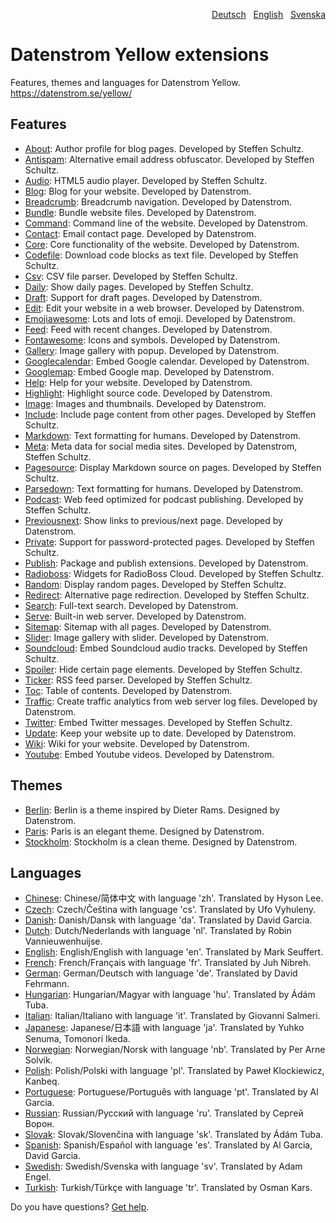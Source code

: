 <p align="right"><a href="README-de.md">Deutsch</a> &nbsp; <a href="README.md">English</a> &nbsp; <a href="README-sv.md">Svenska</a></p>

# Datenstrom Yellow extensions

Features, themes and languages for Datenstrom Yellow. https://datenstrom.se/yellow/

## Features

* [About](https://github.com/schulle4u/yellow-extensions-schulle4u/tree/master/about):
  Author profile for blog pages. Developed by Steffen Schultz.
* [Antispam](https://github.com/schulle4u/yellow-extensions-schulle4u/tree/master/antispam):
  Alternative email address obfuscator. Developed by Steffen Schultz.
* [Audio](https://github.com/schulle4u/yellow-extensions-schulle4u/tree/master/audio):
  HTML5 audio player. Developed by Steffen Schultz.
* [Blog](https://github.com/datenstrom/yellow-extensions/tree/master/source/blog): 
  Blog for your website. Developed by Datenstrom.
* [Breadcrumb](https://github.com/datenstrom/yellow-extensions/tree/master/source/breadcrumb): 
  Breadcrumb navigation. Developed by Datenstrom.
* [Bundle](https://github.com/datenstrom/yellow-extensions/tree/master/source/bundle): 
  Bundle website files. Developed by Datenstrom.
* [Command](https://github.com/datenstrom/yellow-extensions/tree/master/source/command): 
  Command line of the website. Developed by Datenstrom.
* [Contact](https://github.com/datenstrom/yellow-extensions/tree/master/source/contact): 
  Email contact page. Developed by Datenstrom.
* [Core](https://github.com/datenstrom/yellow-extensions/tree/master/source/core): 
  Core functionality of the website. Developed by Datenstrom.
* [Codefile](https://github.com/schulle4u/yellow-extensions-schulle4u/tree/master/codefile): 
  Download code blocks as text file. Developed by Steffen Schultz.
* [Csv](https://github.com/schulle4u/yellow-extensions-schulle4u/tree/master/csv):
  CSV file parser. Developed by Steffen Schultz.
* [Daily](https://github.com/schulle4u/yellow-extensions-schulle4u/tree/master/daily): 
  Show daily pages. Developed by Steffen Schultz.
* [Draft](https://github.com/datenstrom/yellow-extensions/tree/master/source/draft): 
  Support for draft pages. Developed by Datenstrom.
* [Edit](https://github.com/datenstrom/yellow-extensions/tree/master/source/edit): 
  Edit your website in a web browser. Developed by Datenstrom.
* [Emojiawesome](https://github.com/datenstrom/yellow-extensions/tree/master/source/emojiawesome): 
  Lots and lots of emoji. Developed by Datenstrom.
* [Feed](https://github.com/datenstrom/yellow-extensions/tree/master/source/feed): 
  Feed with recent changes. Developed by Datenstrom.
* [Fontawesome](https://github.com/datenstrom/yellow-extensions/tree/master/source/fontawesome): 
  Icons and symbols. Developed by Datenstrom.
* [Gallery](https://github.com/datenstrom/yellow-extensions/tree/master/source/gallery): 
  Image gallery with popup. Developed by Datenstrom.
* [Googlecalendar](https://github.com/datenstrom/yellow-extensions/tree/master/source/googlecalendar): 
  Embed Google calendar. Developed by Datenstrom.
* [Googlemap](https://github.com/datenstrom/yellow-extensions/tree/master/source/googlemap): 
  Embed Google map. Developed by Datenstrom.
* [Help](https://github.com/datenstrom/yellow-extensions/tree/master/source/help): 
  Help for your website. Developed by Datenstrom.
* [Highlight](https://github.com/datenstrom/yellow-extensions/tree/master/source/highlight): 
  Highlight source code. Developed by Datenstrom.
* [Image](https://github.com/datenstrom/yellow-extensions/tree/master/source/image): 
  Images and thumbnails. Developed by Datenstrom.
* [Include](https://github.com/schulle4u/yellow-extensions-schulle4u/tree/master/include): 
  Include page content from other pages. Developed by Steffen Schultz.
* [Markdown](https://github.com/datenstrom/yellow-extensions/tree/master/source/markdown): 
  Text formatting for humans. Developed by Datenstrom.
* [Meta](https://github.com/datenstrom/yellow-extensions/tree/master/source/meta):
  Meta data for social media sites. Developed by Datenstrom, Steffen Schultz.
* [Pagesource](https://github.com/schulle4u/yellow-extensions-schulle4u/tree/master/pagesource): 
  Display Markdown source on pages. Developed by Steffen Schultz.
* [Parsedown](https://github.com/datenstrom/yellow-extensions/tree/master/source/parsedown): 
  Text formatting for humans. Developed by Datenstrom.
* [Podcast](https://github.com/schulle4u/yellow-extensions-schulle4u/tree/master/podcast): 
  Web feed optimized for podcast publishing. Developed by Steffen Schultz.
* [Previousnext](https://github.com/datenstrom/yellow-extensions/tree/master/source/previousnext): 
  Show links to previous/next page. Developed by Datenstrom.
* [Private](https://github.com/schulle4u/yellow-extensions-schulle4u/tree/master/private): 
  Support for password-protected pages. Developed by Steffen Schultz.
* [Publish](https://github.com/datenstrom/yellow-extensions/tree/master/source/publish): 
  Package and publish extensions. Developed by Datenstrom.
* [Radioboss](https://github.com/schulle4u/yellow-extensions-schulle4u/tree/master/radioboss): 
  Widgets for RadioBoss Cloud. Developed by Steffen Schultz.
* [Random](https://github.com/schulle4u/yellow-extensions-schulle4u/tree/master/random): 
  Display random pages. Developed by Steffen Schultz.
* [Redirect](https://github.com/schulle4u/yellow-extensions-schulle4u/tree/master/redirect): 
  Alternative page redirection. Developed by Steffen Schultz.
* [Search](https://github.com/datenstrom/yellow-extensions/tree/master/source/search): 
  Full-text search. Developed by Datenstrom.
* [Serve](https://github.com/datenstrom/yellow-extensions/tree/master/source/serve): 
  Built-in web server. Developed by Datenstrom.
* [Sitemap](https://github.com/datenstrom/yellow-extensions/tree/master/source/sitemap): 
  Sitemap with all pages. Developed by Datenstrom.
* [Slider](https://github.com/datenstrom/yellow-extensions/tree/master/source/slider): 
  Image gallery with slider. Developed by Datenstrom.
* [Soundcloud](https://github.com/schulle4u/yellow-extensions-schulle4u/tree/master/soundcloud): 
  Embed Soundcloud audio tracks. Developed by Steffen Schultz.
* [Spoiler](https://github.com/schulle4u/yellow-extensions-schulle4u/tree/master/spoiler):
  Hide certain page elements. Developed by Steffen Schultz.
* [Ticker](https://github.com/schulle4u/yellow-extensions-schulle4u/tree/master/ticker): 
  RSS feed parser. Developed by Steffen Schultz.
* [Toc](https://github.com/datenstrom/yellow-extensions/tree/master/source/toc): 
  Table of contents. Developed by Datenstrom.
* [Traffic](https://github.com/datenstrom/yellow-extensions/tree/master/source/traffic): 
  Create traffic analytics from web server log files. Developed by Datenstrom.
* [Twitter](https://github.com/schulle4u/yellow-extensions-schulle4u/tree/master/twitter): 
  Embed Twitter messages. Developed by Steffen Schultz.
* [Update](https://github.com/datenstrom/yellow-extensions/tree/master/source/update): 
  Keep your website up to date. Developed by Datenstrom.
* [Wiki](https://github.com/datenstrom/yellow-extensions/tree/master/source/wiki): 
  Wiki for your website. Developed by Datenstrom.
* [Youtube](https://github.com/datenstrom/yellow-extensions/tree/master/source/youtube): 
  Embed Youtube videos. Developed by Datenstrom.

## Themes

* [Berlin](https://github.com/datenstrom/yellow-extensions/tree/master/source/berlin): 
  Berlin is a theme inspired by Dieter Rams. Designed by Datenstrom.
* [Paris](https://github.com/datenstrom/yellow-extensions/tree/master/source/paris): 
  Paris is an elegant theme. Designed by Datenstrom.
* [Stockholm](https://github.com/datenstrom/yellow-extensions/tree/master/source/stockholm): 
  Stockholm is a clean theme. Designed by Datenstrom.

## Languages

* [Chinese](https://github.com/datenstrom/yellow-extensions/tree/master/source/chinese): Chinese/简体中文 with language 'zh'. Translated by Hyson Lee.
* [Czech](https://github.com/datenstrom/yellow-extensions/tree/master/source/czech): Czech/Čeština with language 'cs'. Translated by Ufo Vyhuleny.
* [Danish](https://github.com/datenstrom/yellow-extensions/tree/master/source/danish): Danish/Dansk with language 'da'. Translated by David Garcia.
* [Dutch](https://github.com/datenstrom/yellow-extensions/tree/master/source/dutch): Dutch/Nederlands with language 'nl'. Translated by Robin Vannieuwenhuijse.
* [English](https://github.com/datenstrom/yellow-extensions/tree/master/source/english): English/English with language 'en'. Translated by Mark Seuffert.
* [French](https://github.com/datenstrom/yellow-extensions/tree/master/source/french): French/Français with language 'fr'. Translated by Juh Nibreh.
* [German](https://github.com/datenstrom/yellow-extensions/tree/master/source/german): German/Deutsch with language 'de'. Translated by David Fehrmann.
* [Hungarian](https://github.com/datenstrom/yellow-extensions/tree/master/source/hungarian): Hungarian/Magyar with language 'hu'. Translated by Ádám Tuba.
* [Italian](https://github.com/datenstrom/yellow-extensions/tree/master/source/italian): Italian/Italiano with language 'it'. Translated by Giovanni Salmeri.
* [Japanese](https://github.com/datenstrom/yellow-extensions/tree/master/source/japanese): Japanese/日本語 with language 'ja'. Translated by Yuhko Senuma, Tomonori Ikeda.
* [Norwegian](https://github.com/datenstrom/yellow-extensions/tree/master/source/norwegian): Norwegian/Norsk with language 'nb'. Translated by Per Arne Solvik.
* [Polish](https://github.com/datenstrom/yellow-extensions/tree/master/source/polish): Polish/Polski with language 'pl'. Translated by Paweł Klockiewicz, Kanbeq.
* [Portuguese](https://github.com/datenstrom/yellow-extensions/tree/master/source/portuguese): Portuguese/Português with language 'pt'. Translated by Al Garcia.
* [Russian](https://github.com/datenstrom/yellow-extensions/tree/master/source/russian): Russian/Русский with language 'ru'. Translated by Сергей Ворон.
* [Slovak](https://github.com/datenstrom/yellow-extensions/tree/master/source/slovak): Slovak/Slovenčina with language 'sk'. Translated by Ádám Tuba.
* [Spanish](https://github.com/datenstrom/yellow-extensions/tree/master/source/spanish): Spanish/Español with language 'es'. Translated by Al Garcia, David Garcia.
* [Swedish](https://github.com/datenstrom/yellow-extensions/tree/master/source/swedish): Swedish/Svenska with language 'sv'. Translated by Adam Engel.
* [Turkish](https://github.com/datenstrom/yellow-extensions/tree/master/source/turkish): Turkish/Türkçe with language 'tr'. Translated by Osman Kars.

Do you have questions? [Get help](https://datenstrom.se/yellow/help/).
